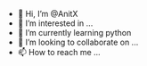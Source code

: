 - 👋 Hi, I’m @AnitX
- 👀 I’m interested in ...
- 🌱 I’m currently learning python
- 💞️ I’m looking to collaborate on ...
- 📫 How to reach me ...

<!---
AnitX/AnitX is a ✨ special ✨ repository because its `README.md` (this file) appears on your GitHub profile.
You can click the Preview link to take a look at your changes.
--->

